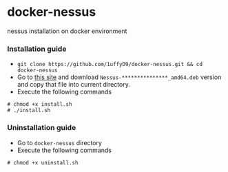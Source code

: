 # docker-nessus
nessus installation on docker environment


### Installation guide
* `git clone https://github.com/1uffyD9/docker-nessus.git && cd docker-nessus`
* Go to [this site](https://www.tenable.com/downloads/nessus) and download `Nessus-***************_amd64.deb` version and copy that file into current directory.
* Execute the following commands
```
# chmod +x install.sh
# ./install.sh
```

### Uninstallation guide
* Go to `docker-nessus` directory
* Execute the following commands
```
# chmod +x uninstall.sh
```

